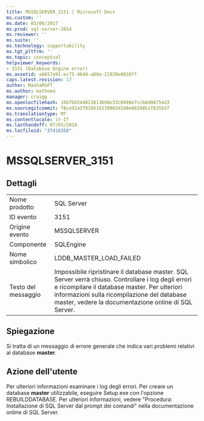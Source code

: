 ```yaml
---
title: MSSQLSERVER_3151 | Microsoft Docs
ms.custom: ''
ms.date: 03/06/2017
ms.prod: sql-server-2014
ms.reviewer: ''
ms.suite: ''
ms.technology: supportability
ms.tgt_pltfrm: ''
ms.topic: conceptual
helpviewer_keywords:
- 3151 (Database Engine error)
ms.assetid: a8657a91-ec75-4649-a09a-21920e0030ff
caps.latest.revision: 17
author: MashaMSFT
ms.author: mathoma
manager: craigg
ms.openlocfilehash: 16bfbb544023813698e33c0490e7ccb8d08754d3
ms.sourcegitcommit: f8ce92a2f935616339965d140e00298b1f8355d7
ms.translationtype: MT
ms.contentlocale: it-IT
ms.lasthandoff: 07/03/2018
ms.locfileid: "37418350"
---
```

# <a name="mssqlserver3151"></a>MSSQLSERVER_3151
    
## <a name="details"></a>Dettagli  
  
|||  
|-|-|  
|Nome prodotto|SQL Server|  
|ID evento|3151|  
|Origine evento|MSSQLSERVER|  
|Componente|SQLEngine|  
|Nome simbolico|LDDB_MASTER_LOAD_FAILED|  
|Testo del messaggio|Impossibile ripristinare il database master. SQL Server verrà chiuso. Controllare i log degli errori e ricompilare il database master. Per ulteriori informazioni sulla ricompilazione del database master, vedere la documentazione online di SQL Server.|  
  
## <a name="explanation"></a>Spiegazione  
 Si tratta di un messaggio di errore generale che indica vari problemi relativi al database **master**.  
  
## <a name="user-action"></a>Azione dell'utente  
 Per ulteriori informazioni esaminare i log degli errori. Per creare un database **master** utilizzabile, eseguire Setup.exe con l'opzione REBUILDDATABASE. Per ulteriori informazioni, vedere "Procedura: Installazione di SQL Server dal prompt dei comandi" nella documentazione online di SQL Server.  
  
  

